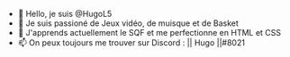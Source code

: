 - 👋 Hello, je suis @HugoL5
- 👀 Je suis passioné de Jeux vidéo, de muisque et de Basket
- 🌱 J'apprends actuellement le SQF et me perfectionne en HTML et CSS
- 📫 On peux toujours me trouver sur Discord : || Hugo ||#8021

